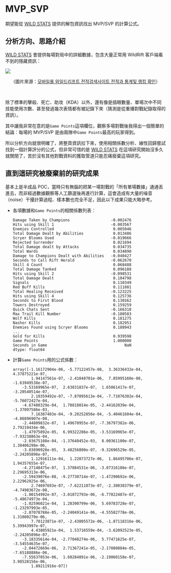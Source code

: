 # MVP_SVP

期望能從 [WILD STATS](https://wildstats.gg/) 提供的解包資訊找出 MVP/SVP 的計算公式。


## 分析方向、思路介紹

[WILD STATS](https://wildstats.gg/) 會提供每場對局中的詳細數據，包含大量正常用 WildRift 客戶端看不到的隱藏資訊：

![](https://mblogthumb-phinf.pstatic.net/MjAyMjA0MDZfNTMg/MDAxNjQ5MTczOTA1MTQ0.dfpY4X5e73E5-1NidhEqz5f7o8lLCW95KYhZ5XvJL0Ag.LsuSQvVY0XhkH9FeGKKDhVJvB3HQUH2QL1zer0wBtsgg.PNG.eath96/image.png?type=w800)

<p align="center">（圖片來源：<a href="https://m.blog.naver.com/PostView.naver?blogId=eath96&logNo=222692840716&categoryNo=23&proxyReferer=">모바일롤 와일드리프트 전적검색사이트 전적과 통계및 랭킹 확인</a>）</p>

<br>

除了標準的擊殺、死亡、助攻（KDA）以外，還有像是插眼數量、單場次中不同技能使用次數、甚至發過幾次表情都有被記錄下來（猜測是從重播對戰紀錄取得的資訊）。

其中讓我非常在意的是`Game Points`這項欄位，觀察多場對戰後我得出一個簡單的結論：每場的 MVP/SVP 是由兩隊中`Game Points`最高的玩家得到。

所以分析方向就很明確了，將整頁資訊拉下來，使用相關係數分析、線性回歸嘗試找到一個計算評分的公式，但非常可惜的是 [WILD STATS](https://wildstats.gg/) 在這項研究開始沒多久就關閉了，苦於沒有其他對戰資料的獲取管道只能忍痛廢棄這項研究。

## 直到這研究被廢棄前的研究成果

基本上是半成品 POC，當時只有無腦的把某一場對戰的「所有單場數據」通通丟進去，而非經過數據觀察等人工篩選後再進行計算，這會造成有大量的噪音（noise）干擾計算過程、樣本數也完全不足，因此以下成果只能大略參考。

- 各項數據和`Game Points`的相關係數列表：

    ```
    Damage Taken by Champions                  -0.002476
    Hits using Skill 1                         -0.003567
    Enemies Controlled                          0.005046
    Total Damage Dealt by Abilities             0.013486
    Scryer Blooms Used                         -0.019666
    Rejected Surrender                          0.021694
    Total Damage dealt by Attacks               0.034735
    Total Wards                                 0.034890
    Damage to Champions Dealt with Abilities   -0.040427
    Seconds to Call Rift Herald                -0.062670
    Skill 4 Count                               0.068488
    Total Damage Tanked                         0.096188
    Hits using Skill 2                         -0.098531
    Total Damage Dealt                          0.104798
    Signals                                     0.110349
    Red Buff Kills                              0.111881
    Total Healing Received                     -0.123225
    Hits using Skill 4                          0.125736
    Seconds to First Blood                      0.130162
    Towers Destroyed                            0.159259
    Quick Chats Sent                           -0.166318
    Max Trail Kill Number                      -0.180583
    Wolf Kills                                  0.181275
    Nashor Kills                                0.182951
    Enemies Found using Scryer Blooms           0.188943
    ...
    Gold for Kills                              0.939598
    Game Points                                 1.000000
    Seconds in Game                                  NaN
    dtype: float64
    ```

- 計算`Game Points`用的公式係數：

    ```
    array([-1.16172904e-06, -5.77122457e-08,  3.36336432e-04,  4.37875221e-07,
            1.94147561e-07, -2.41048701e-06,  7.85995160e-08, -1.63949538e-07,
        -3.53169965e-07,  2.63831837e-07,  1.65061417e-07, -3.20540514e-07,
            2.10359492e-07, -7.87095613e-04, -7.71076302e-04, -5.76072427e-04,
        -4.67480329e-04,  1.70818014e-05, -2.44162039e-04, -1.37097586e-03,
            7.16387403e-04, -9.20252856e-04, -5.40461604e-04, -4.86896907e-08,
        -2.44809832e-07,  1.49670955e-07, -7.36797382e-06,  2.79219434e-06,
        -1.47975892e-05,  6.99322286e-05, -3.53169965e-07, -7.93238863e-04,
        -2.03675108e-04, -1.37640452e-03,  8.00361100e-07,  1.38406298e-06,
        -3.03890928e-05,  3.48256800e-07, -9.32696529e-05, -2.24205896e-07,
            1.12916111e-04,  1.22073727e-06,  1.86495706e-07,  1.94357655e-07,
        -4.27148475e-07,  1.37884531e-06, -3.07316186e-07,  2.29695313e-06,
        -2.59439076e-08, -9.27730714e-07, -1.47290692e-06,  2.22962025e-06,
            2.74697693e-07, -7.62211073e-07, -2.38038379e-07, -4.74983672e-08,
        -1.00154992e-07, -3.01072793e-06, -6.77022487e-07, -5.48674973e-04,
        -1.02596021e-04,  1.28390799e-06,  5.69783728e-07, -1.23297993e-05,
        -2.87078788e-05, -2.24049141e-06, -4.55582778e-06,  1.31080270e-06,
            7.70123871e-07, -2.43805572e-06, -1.87118316e-06,  5.39943997e-07,
            4.43805921e-04,  1.53716559e-04, -3.62092523e-05, -2.24205896e-07,
        -3.18335614e-04, -2.77048274e-06,  5.77471625e-07, -3.54554635e-07,
        -2.04472669e-06,  2.71367241e-05, -2.17080884e-05, -7.65188886e-06,
        -7.55637053e-06,  1.60284891e-06, -2.19060158e-07,  3.98528156e-06,
            1.89211916e-07])
    ```